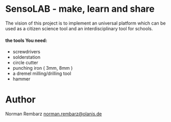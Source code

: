 # SensoLAB - make, learn and share

The vision of this project is to implement an universal platform which can be used as a citizen science tool and an interdisciplinary tool for schools.

#### the tools You need:

+ screwdrivers
+ solderstation
+ circle cutter
+ punching iron ( 3mm, 8mm )
+ a dremel milling/drilling tool
+ hammer


# Author
Norman Rembarz <norman.rembarz@olanis.de>
